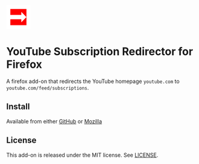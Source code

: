 <img src="/icons/icon.svg" alt="icon" width="64" />

# YouTube Subscription Redirector for Firefox
A firefox add-on that redirects the YouTube homepage `youtube.com` to `youtube.com/feed/subscriptions`.

## Install
Available from either [GitHub](https://github.com/tomlally/yt-redirect-ff/releases) or [Mozilla](https://addons.mozilla.org/en-US/firefox/addon/yt-redirect/)

## License
This add-on is released under the MIT license. See [LICENSE](/LICENSE).
